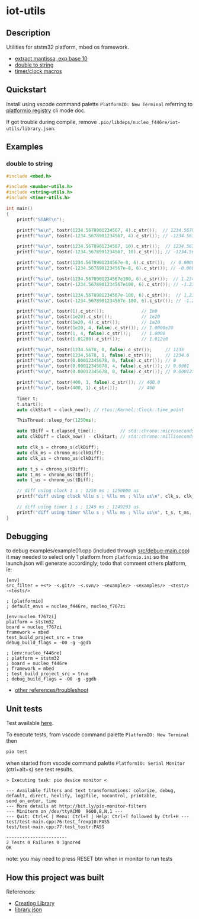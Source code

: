 # iot-utils

## Description

Utilities for ststm32 platform, mbed os framework.

- [extract mantissa, exp base 10][1]
- [double to string][2]
- [timer/clock macros][3]

[1]: https://github.com/devel0/iot-utils/blob/d24eb41871fdbacb68edf2786f50ba79ad585a25/include%2Fnumber-utils.h#L12
[2]: https://github.com/devel0/iot-utils/blob/5fdf781f97cb69752d66480991e3c378ed6a4d17/include%2Fstring-utils.h#L13
[3]: https://github.com/devel0/iot-utils/blob/df70d728abb43f595fa9493a69e4c563f65e848c/include%2Ftimer-utils.h#L6

## Quickstart

Install using vscode command palette `PlatformIO: New Terminal` referring to [platformio registry](https://platformio.org/lib/show/11564/iot-utils/installation) cli mode doc.

If got trouble during compile, remove `.pio/libdeps/nucleo_f446re/iot-utils/library.json`.

## Examples

### double to string

```cpp
#include <mbed.h>

#include <number-utils.h>
#include <string-utils.h>
#include <timer-utils.h>

int main()
{
    printf("START\n");

    printf("%s\n", tostr(1234.5678901234567, 4).c_str());  // 1234.5679
    printf("%s\n", tostr(-1234.5678901234567, 4).c_str()); // -1234.5679

    printf("%s\n", tostr(1234.5678901234567, 10).c_str());  // 1234.5678901235
    printf("%s\n", tostr(-1234.5678901234567, 10).c_str()); // -1234.5678901235

    printf("%s\n", tostr(1234.5678901234567e-8, 6).c_str());  // 0.000012
    printf("%s\n", tostr(-1234.5678901234567e-8, 6).c_str()); // -0.000012

    printf("%s\n", tostr(1234.5678901234567e100, 6).c_str());  // 1.234568e103
    printf("%s\n", tostr(-1234.5678901234567e100, 6).c_str()); // -1.234568e103

    printf("%s\n", tostr(1234.5678901234567e-100, 6).c_str());  // 1.234568e-97
    printf("%s\n", tostr(-1234.5678901234567e-100, 6).c_str()); // -1.234568e-97

    printf("%s\n", tostr(1).c_str());              // 1e0
    printf("%s\n", tostr(1e20).c_str());           // 1e20
    printf("%s\n", tostr(1e20, 4).c_str());        // 1e20
    printf("%s\n", tostr(1e20, 4, false).c_str()); // 1.0000e20
    printf("%s\n", tostr(1, 4, false).c_str());    // 1.0000
    printf("%s\n", tostr(1.01200).c_str());        // 1.012e0

    printf("%s\n", tostr(1234.5678, 0, false).c_str());     // 1235
    printf("%s\n", tostr(1234.5678, 1, false).c_str());     // 1234.6
    printf("%s\n", tostr(0.00012345678, 0, false).c_str()); // 0
    printf("%s\n", tostr(0.00012345678, 4, false).c_str()); // 0.0001
    printf("%s\n", tostr(0.00012345678, 8, false).c_str()); // 0.00012346

    printf("%s\n", tostr(400, 1, false).c_str()); // 400.0
    printf("%s\n", tostr(400, 1).c_str());        // 400

    Timer t;
    t.start();
    auto clkStart = clock_now(); // rtos::Kernel::Clock::time_point

    ThisThread::sleep_for(1250ms);

    auto tDiff = t.elapsed_time();         // std::chrono::microseconds
    auto clkDiff = clock_now() - clkStart; // std::chrono::milliseconds

    auto clk_s = chrono_s(clkDiff);
    auto clk_ms = chrono_ms(clkDiff);
    auto clk_us = chrono_us(clkDiff);

    auto t_s = chrono_s(tDiff);
    auto t_ms = chrono_ms(tDiff);
    auto t_us = chrono_us(tDiff);

    // diff using clock 1 s ; 1250 ms ; 1250000 us
    printf("diff using clock %llu s ; %llu ms ; %llu us\n", clk_s, clk_ms, clk_us);

    // diff using timer 1 s ; 1249 ms ; 1249293 us
    printf("diff using timer %llu s ; %llu ms ; %llu us\n", t_s, t_ms, t_us);
}
```

## Debugging

to debug examples/example01.cpp (included through [src/debug-main.cpp](src/debug-main.cpp)) it may needed to select only 1 platform from `platformio.ini` so the launch.json will generate accordingly; todo that comment others platform, ie:

```
[env]
src_filter = +<*> -<.git/> -<.svn/> -<example/> -<examples/> -<test/> -<tests/>

; [platformio]
; default_envs = nucleo_f446re, nucleo_f767zi

[env:nucleo_f767zi]
platform = ststm32
board = nucleo_f767zi
framework = mbed
test_build_project_src = true
debug_build_flags = -O0 -g -ggdb

; [env:nucleo_f446re]
; platform = ststm32
; board = nucleo_f446re
; framework = mbed
; test_build_project_src = true
; debug_build_flags = -O0 -g -ggdb
```

- [other references/troubleshoot](https://github.com/devel0/iot-stm32-ledblink-interrupt-debug#iot-stm32-ledblink-interrupt-debug)

## Unit tests

Test available [here](test/test-main.cpp).

To execute tests, from vscode command palette `PlatformIO: New Terminal` then

```sh
pio test
```

when started from vscode command palette `PlatformIO: Serial Monitor` (ctrl+alt+s) see test results.

```
> Executing task: pio device monitor <

--- Available filters and text transformations: colorize, debug, default, direct, hexlify, log2file, nocontrol, printable, send_on_enter, time
--- More details at http://bit.ly/pio-monitor-filters
--- Miniterm on /dev/ttyACM0  9600,8,N,1 ---
--- Quit: Ctrl+C | Menu: Ctrl+T | Help: Ctrl+T followed by Ctrl+H ---
test/test-main.cpp:76:test_frexp10:PASS
test/test-main.cpp:77:test_tostr:PASS

-----------------------
2 Tests 0 Failures 0 Ignored 
OK
```

note: you may need to press RESET btn when in monitor to run tests

## How this project was built

References:
- [Creating Library](https://docs.platformio.org/en/latest/librarymanager/creating.html?utm_medium=piohome&utm_source=platformio)
- [library.json](https://docs.platformio.org/en/latest/librarymanager/config.html)
